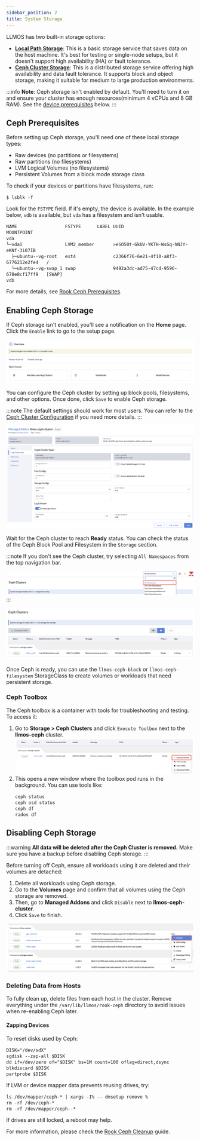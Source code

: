 ```yaml
---
sidebar_position: 2
title: System Storage
---
```


LLMOS has two built-in storage options:

- **[Local Path Storage](https://github.com/rancher/local-path-provisioner)**: This is a basic storage service that saves data on the host machine. It's best for testing or single-node setups, but it doesn't support high availability (HA) or fault tolerance.
- **[Ceph Cluster Storage](https://rook.io/docs/rook/latest-release/Getting-Started/intro)**: This is a distributed storage service offering high availability and data fault tolerance. It supports block and object storage, making it suitable for medium to large production environments.

:::info
**Note**: Ceph storage isn't enabled by default. You'll need to turn it on and ensure your cluster has enough resources(minimum 4 vCPUs and 8 GB RAM). See the [device prerequisites](#ceph-prerequisites) below.
:::

## Ceph Prerequisites

Before setting up Ceph storage, you'll need one of these local storage types:

- Raw devices (no partitions or filesystems)
- Raw partitions (no filesystems)
- LVM Logical Volumes (no filesystems)
- Persistent Volumes from a block mode storage class

To check if your devices or partitions have filesystems, run:

```shell
$ lsblk -f
```

Look for the `FSTYPE` field. If it's empty, the device is available. In the example below, `vdb` is available, but `vda` has a filesystem and isn't usable.

```shell
NAME                  FSTYPE      LABEL UUID                                   MOUNTPOINT
vda
└─vda1                LVM2_member       >eSO50t-GkUV-YKTH-WsGq-hNJY-eKNf-3i07IB
  ├─ubuntu--vg-root   ext4              c2366f76-6e21-4f10-a8f3-6776212e2fe4   /
  └─ubuntu--vg-swap_1 swap              9492a3dc-ad75-47cd-9596-678e8cf17ff9   [SWAP]
vdb
```

For more details, see [Rook Ceph Prerequisites](https://rook.github.io/docs/rook/latest-release/Getting-Started/Prerequisites/prerequisites#ceph-prerequisites).

## Enabling Ceph Storage

If Ceph storage isn't enabled, you'll see a notification on the **Home** page. Click the `Enable` link to go to the setup page.

![Enable Ceph Notification](/img/docs/ceph-enable-notification.png)

You can configure the Ceph cluster by setting up block pools, filesystems, and other options. Once done, click `Save` to enable Ceph storage.

:::note
The default settings should work for most users. You can refer to the [Ceph Cluster Configuration](https://rook.github.io/docs/rook/latest-release/Helm-Charts/ceph-cluster-chart/#configuration) if you need more details.
:::

![Enable Ceph Configs](/img/docs/ceph-enable-configs.png)

Wait for the Ceph cluster to reach **Ready** status. You can check the status of the Ceph Block Pool and Filesystem in the `Storage` section.

:::note
If you don't see the Ceph cluster, try selecting `All Namespaces` from the top navigation bar.

![Namespace Filter](/img/docs/ceph-ns-filter.png)
:::

![Ceph Status](/img/docs/ceph-cluster-ready.png)

Once Ceph is ready, you can use the `llmos-ceph-block` or `llmos-ceph-filesystem` StorageClass to create volumes or workloads that need persistent storage.

### Ceph Toolbox

The Ceph toolbox is a container with tools for troubleshooting and testing. To access it:

1. Go to **Storage > Ceph Clusters** and click `Execute Toolbox` next to the **llmos-ceph** cluster.
   ![Ceph Toolbox](/img/docs/ceph-toolbox.png)
2. This opens a new window where the toolbox pod runs in the background. You can use tools like:
    ```shell
    ceph status
    ceph osd status
    ceph df
    rados df
    ```

## Disabling Ceph Storage

:::warning
**All data will be deleted after the Ceph Cluster is removed.** Make sure you have a backup before disabling Ceph storage.
:::

Before turning off Ceph, ensure all workloads using it are deleted and their volumes are detached:

1. Delete all workloads using Ceph storage.
2. Go to the **Volumes** page and confirm that all volumes using the Ceph storage are removed.
3. Then, go to **Managed Addons** and click `Disable` next to **llmos-ceph-cluster**.
4. Click `Save` to finish.

![Disable Ceph](/img/docs/ceph-addon-disable.png)

### Deleting Data from Hosts

To fully clean up, delete files from each host in the cluster. Remove everything under the `/var/lib/llmos/rook-ceph` directory to avoid issues when re-enabling Ceph later.

#### Zapping Devices

To reset disks used by Ceph:

```shell
DISK="/dev/sdX"
sgdisk --zap-all $DISK
dd if=/dev/zero of="$DISK" bs=1M count=100 oflag=direct,dsync
blkdiscard $DISK
partprobe $DISK
```

If LVM or device mapper data prevents reusing drives, try:

```shell
ls /dev/mapper/ceph-* | xargs -I% -- dmsetup remove %
rm -rf /dev/ceph-*
rm -rf /dev/mapper/ceph--*
```

If drives are still locked, a reboot may help.

For more information, please check the [Rook Ceph Cleanup](https://rook.github.io/docs/rook/latest-release/Getting-Started/ceph-teardown/?h=cleanup#troubleshooting) guide.